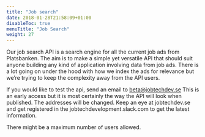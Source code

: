 ```yaml
---
title: "Job search"
date: 2018-01-28T21:58:09+01:00
disableToc: true
menuTitle: "Job Search"
weight: 27
---
```


Our job search API is a search engine for all the current job ads from Platsbanken. 
The aim is to make a simple yet versatile API that should suit anyone building any kind of application involving data from job ads. 
There is a lot going on under the hood with how we index the ads for relevance but we’re trying to keep the complexity away from the API users.

If you would like to test the api, send an email to <beta@jobtechdev.se>
This is an early access but it is most certainly the way the API will look when published. The addresses will be changed. Keep an eye at jobtechdev.se and 
get registered in the jobtechdevelopment.slack.com to get the latest information.

There might be a maximum number of users allowed.
